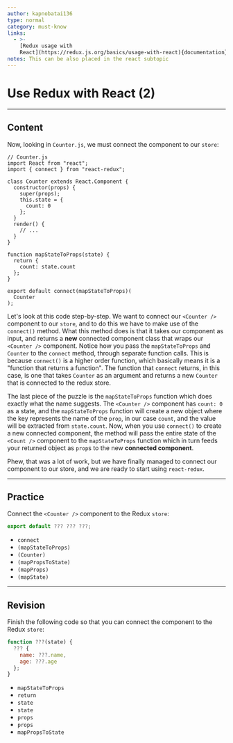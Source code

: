 ```yaml
---
author: kapnobatai136
type: normal
category: must-know
links:
  - >-
    [Redux usage with
    React](https://redux.js.org/basics/usage-with-react){documentation}
notes: This can be also placed in the react subtopic
---
```


# Use Redux with React (2)


---

## Content

Now, looking in `Counter.js`, we must connect the component to our `store`:

```plain-text
// Counter.js
import React from "react";
import { connect } from "react-redux";

class Counter extends React.Component {
  constructor(props) {
    super(props);
    this.state = {
      count: 0
    };
  }
  render() {
    // ...
  }
}

function mapStateToProps(state) {
  return {
    count: state.count
  };
}

export default connect(mapStateToProps)(
  Counter
);
```

Let's look at this code step-by-step. We want to connect our `<Counter />` component to our `store`, and to do this we have to make use of the `connect()` method. What this method does is that it takes our component as input, and returns a **new** connected component class that wraps our `<Counter />` component. Notice how you pass the `mapStateToProps` and `Counter` to the `connect` method, through separate function calls. This is because `connect()` is a higher order function, which basically means it is a "function that returns a function". The function that `connect` returns, in this case, is one that takes `Counter` as an argument and returns a new `Counter` that is connected to the redux store.

The last piece of the puzzle is the `mapStateToProps` function which does exactly what the name suggests. The `<Counter />` component has `count: 0` as a state, and the `mapStateToProps` function will create a new object where the key represents the name of the `prop`, in our case `count`, and the value will be extracted from `state.count`. Now, when you use `connect()` to create a new connected component, the method will pass the entire state of the `<Count />` component to the `mapStateToProps` function which in turn feeds your returned object as `prop`s to the new **connected component**.

Phew, that was a lot of work, but we have finally managed to connect our component to our store, and we are ready to start using `react-redux`.


---

## Practice

Connect the `<Counter />` component to the Redux `store`:

```jsx
export default ??? ??? ???;
```

- `connect`
- `(mapStateToProps)`
- `(Counter)`
- `(mapPropsToState)`
- `(mapProps)`
- `(mapState)`


---

## Revision

Finish the following code so that you can connect the component to the Redux `store`:

```js
function ???(state) {
  ??? {
    name: ???.name,
    age: ???.age
  };
}
```

- `mapStateToProps`
- `return`
- `state`
- `state`
- `props`
- `props`
- `mapPropsToState`
 
